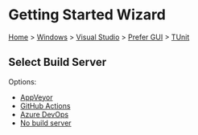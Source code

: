 # Getting Started Wizard

[Home](/docs/wiz/readme.md) > [Windows](Windows.md) > [Visual Studio](Windows_VisualStudio.md) > [Prefer GUI](Windows_VisualStudio_Gui.md) > [TUnit](Windows_VisualStudio_Gui_TUnit.md)

## Select Build Server

Options:
 * [AppVeyor](Windows_VisualStudio_Gui_TUnit_AppVeyor.md)
 * [GitHub Actions](Windows_VisualStudio_Gui_TUnit_GitHubActions.md)
 * [Azure DevOps](Windows_VisualStudio_Gui_TUnit_AzureDevOps.md)
 * [No build server](Windows_VisualStudio_Gui_TUnit_None.md)
